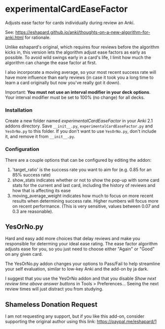 # experimentalCardEaseFactor
Adjusts ease factor for cards individually during review an Anki.

See: https://eshapard.github.io/anki/thoughts-on-a-new-algorithm-for-anki.html
for rationale.

Unlike eshapard's original, which requires four reviews before the algorithm
kicks in, this version lets the algorithm adjust ease factors as early as
possible. To avoid wild swings early in a card's life, I limit how much the
algorithm can change the ease factor at first.

I also incorporate a moving average, so your most recent success rate will have
more influence than early reviews (in case it took you a long time to learn
a card originally but now you've really got it down).

Important: **You must not use an interval modifier in your deck options**.
Your interval modifier must be set to 100% (no change) for all decks.


### Installation
Create a new folder named *experimentalCardEaseFactor* in your Anki 2.1 addons
directory. Save `__init__.py`, `experimentalCardEaseFactor.py` and `YesOrNo.py`
to this folder. If you don't want to use `YesOrNo.py`, don't include it, and
remove it from `__init__.py`.

### Configuration
There are a couple options that can be configured by editing the addon:

1. 'target_ratio' is the success rate you want to aim for (e.g. 0.85 for an 85%
success rate)
2. show_stats indicates whether or not to show the pop-up with some card stats
for the current and last card, including the history of reviews and how that is
affecting its ease
3. moving_average_weight indicates how much to focus on more recent results
when determining success rate. Higher numbers will focus more on recent
performance. (This is very sensitive, values between 0.07 and 0.3 are
reasonable).

## YesOrNo.py
Hard and easy add more choices that delay reviews and make you responsible for
determing your ideal ease rating. The ease factor algorithm adjusts ease for
you, so you just need to choose either "Again" or "Good" on any given card.

The YesOrNo.py addon changes your options to Pass/Fail to help streamline your
self evaluation, similar to low-key Anki and the add-on by ja dark.

I suggest that you use the YesOrNo addon and that you disable
*Show next review time above answer buttons* in Tools > Preferences...
Seeing the next review times will just distract you from studying.

## Shameless Donation Request
I am not requesting any support, but if you like this add-on, consider
supporting the original author using this link: https://paypal.me/eshapard/1
